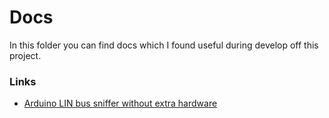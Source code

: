 # Docs

In this folder you can find docs which I found useful during develop off this project.

### Links

- [Arduino LIN bus sniffer without extra hardware](https://forum.arduino.cc/t/lin-bus-reader/480352/20)
